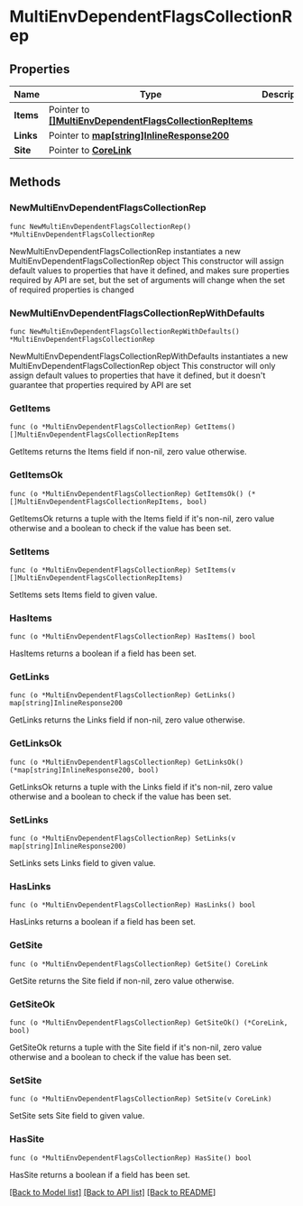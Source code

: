 # MultiEnvDependentFlagsCollectionRep

## Properties

Name | Type | Description | Notes
------------ | ------------- | ------------- | -------------
**Items** | Pointer to [**[]MultiEnvDependentFlagsCollectionRepItems**](MultiEnvDependentFlagsCollectionRepItems.md) |  | [optional] 
**Links** | Pointer to [**map[string]InlineResponse200**](InlineResponse200.md) |  | [optional] 
**Site** | Pointer to [**CoreLink**](CoreLink.md) |  | [optional] 

## Methods

### NewMultiEnvDependentFlagsCollectionRep

`func NewMultiEnvDependentFlagsCollectionRep() *MultiEnvDependentFlagsCollectionRep`

NewMultiEnvDependentFlagsCollectionRep instantiates a new MultiEnvDependentFlagsCollectionRep object
This constructor will assign default values to properties that have it defined,
and makes sure properties required by API are set, but the set of arguments
will change when the set of required properties is changed

### NewMultiEnvDependentFlagsCollectionRepWithDefaults

`func NewMultiEnvDependentFlagsCollectionRepWithDefaults() *MultiEnvDependentFlagsCollectionRep`

NewMultiEnvDependentFlagsCollectionRepWithDefaults instantiates a new MultiEnvDependentFlagsCollectionRep object
This constructor will only assign default values to properties that have it defined,
but it doesn't guarantee that properties required by API are set

### GetItems

`func (o *MultiEnvDependentFlagsCollectionRep) GetItems() []MultiEnvDependentFlagsCollectionRepItems`

GetItems returns the Items field if non-nil, zero value otherwise.

### GetItemsOk

`func (o *MultiEnvDependentFlagsCollectionRep) GetItemsOk() (*[]MultiEnvDependentFlagsCollectionRepItems, bool)`

GetItemsOk returns a tuple with the Items field if it's non-nil, zero value otherwise
and a boolean to check if the value has been set.

### SetItems

`func (o *MultiEnvDependentFlagsCollectionRep) SetItems(v []MultiEnvDependentFlagsCollectionRepItems)`

SetItems sets Items field to given value.

### HasItems

`func (o *MultiEnvDependentFlagsCollectionRep) HasItems() bool`

HasItems returns a boolean if a field has been set.

### GetLinks

`func (o *MultiEnvDependentFlagsCollectionRep) GetLinks() map[string]InlineResponse200`

GetLinks returns the Links field if non-nil, zero value otherwise.

### GetLinksOk

`func (o *MultiEnvDependentFlagsCollectionRep) GetLinksOk() (*map[string]InlineResponse200, bool)`

GetLinksOk returns a tuple with the Links field if it's non-nil, zero value otherwise
and a boolean to check if the value has been set.

### SetLinks

`func (o *MultiEnvDependentFlagsCollectionRep) SetLinks(v map[string]InlineResponse200)`

SetLinks sets Links field to given value.

### HasLinks

`func (o *MultiEnvDependentFlagsCollectionRep) HasLinks() bool`

HasLinks returns a boolean if a field has been set.

### GetSite

`func (o *MultiEnvDependentFlagsCollectionRep) GetSite() CoreLink`

GetSite returns the Site field if non-nil, zero value otherwise.

### GetSiteOk

`func (o *MultiEnvDependentFlagsCollectionRep) GetSiteOk() (*CoreLink, bool)`

GetSiteOk returns a tuple with the Site field if it's non-nil, zero value otherwise
and a boolean to check if the value has been set.

### SetSite

`func (o *MultiEnvDependentFlagsCollectionRep) SetSite(v CoreLink)`

SetSite sets Site field to given value.

### HasSite

`func (o *MultiEnvDependentFlagsCollectionRep) HasSite() bool`

HasSite returns a boolean if a field has been set.


[[Back to Model list]](../README.md#documentation-for-models) [[Back to API list]](../README.md#documentation-for-api-endpoints) [[Back to README]](../README.md)


